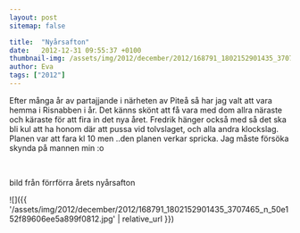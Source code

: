 ```yaml
---
layout: post
sitemap: false

title:  "Nyårsafton"
date:   2012-12-31 09:55:37 +0100
thumbnail-img: /assets/img/2012/december/2012/168791_1802152901435_3707465_n_50e152f89606ee5a899f0812.jpg
author: Eva
tags: ["2012"]
---
```


Efter många år av partajjande i närheten av Piteå så har jag valt att vara hemma i Risnabben i år. Det känns skönt att få vara med dom allra näraste och käraste för att fira in det nya året. Fredrik hänger också med så det ska bli kul att ha honom där att pussa vid tolvslaget, och alla andra klockslag. Planen var att fara kl 10 men ..den planen verkar spricka. Jag måste försöka skynda på mannen min :o




 










bild från förrförra årets nyårsafton

![]({{ '/assets/img/2012/december/2012/168791_1802152901435_3707465_n_50e152f89606ee5a899f0812.jpg'  | relative_url }})

